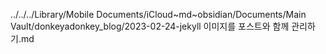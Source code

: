 ../../../Library/Mobile Documents/iCloud~md~obsidian/Documents/Main Vault/donkeyadonkey_blog/2023-02-24-jekyll 이미지를 포스트와 함께 관리하기.md
